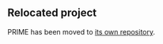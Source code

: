 ## Relocated project

PRIME has been moved to [its own repository](https://github.com/cctbx-xfel/prime).
